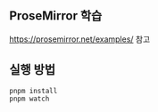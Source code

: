 ## ProseMirror 학습

https://prosemirror.net/examples/ 참고

## 실행 방법

```shell
pnpm install
pnpm watch
```